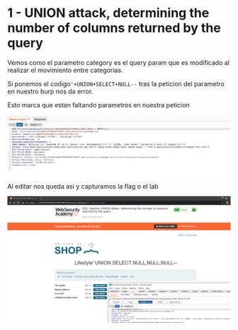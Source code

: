 # 1 - UNION attack, determining the number of columns returned by the query

 Vemos como el parametro category es el query param que es modificado al realizar el movimiento entre categorias. 

Si ponemos el codigo`'+UNION+SELECT+NULL--` tras la peticion del parametro en nuestro burp nos da error. 

Esto marca que estan faltando parametros en nuestra peticion

![](../../../.gitbook/assets/imagen%20%28591%29.png)

Al editar nos queda asi y capturamos la flag o el lab

![](../../../.gitbook/assets/imagen%20%28606%29.png)

